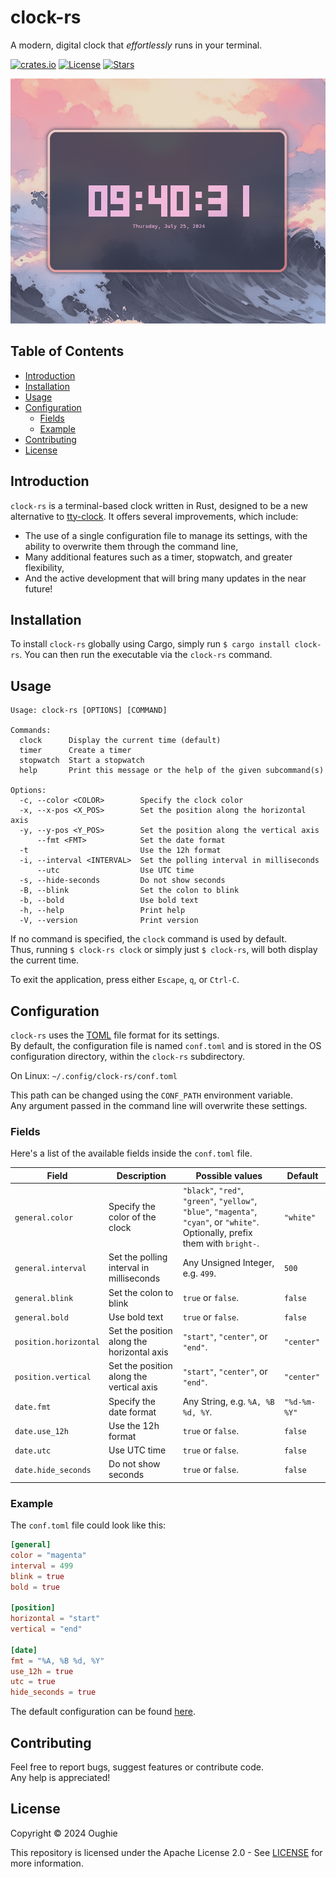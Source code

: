 # clock-rs

A modern, digital clock that _effortlessly_ runs in your terminal.

[![crates.io](https://img.shields.io/crates/v/clock-rs.svg)](https://crates.io/crates/clock-rs)
[![License](https://img.shields.io/github/license/Oughie/clock-rs)](LICENSE)
[![Stars](https://img.shields.io/github/stars/Oughie/clock-rs)](https://github.com/Oughie/clock-rs/stargazers)

![presentation](public/preview.png)

## Table of Contents

- [Introduction](#introduction)
- [Installation](#installation)
- [Usage](#usage)
- [Configuration](#configuration)
  - [Fields](#fields)
  - [Example](#example)
- [Contributing](#contributing)
- [License](#license)

## Introduction

`clock-rs` is a terminal-based clock written in Rust, designed to be a new alternative to [tty-clock](https://github.com/xorg62/tty-clock). It offers several improvements, which include:
- The use of a single configuration file to manage its settings, with the ability to overwrite them through the command line,
- Many additional features such as a timer, stopwatch, and greater flexibility,
- And the active development that will bring many updates in the near future!

## Installation

To install `clock-rs` globally using Cargo, simply run `$ cargo install clock-rs`.
You can then run the executable via the `clock-rs` command.

## Usage

```
Usage: clock-rs [OPTIONS] [COMMAND]

Commands:
  clock      Display the current time (default)
  timer      Create a timer
  stopwatch  Start a stopwatch
  help       Print this message or the help of the given subcommand(s)

Options:
  -c, --color <COLOR>        Specify the clock color
  -x, --x-pos <X_POS>        Set the position along the horizontal axis
  -y, --y-pos <Y_POS>        Set the position along the vertical axis
      --fmt <FMT>            Set the date format
  -t                         Use the 12h format
  -i, --interval <INTERVAL>  Set the polling interval in milliseconds
      --utc                  Use UTC time
  -s, --hide-seconds         Do not show seconds
  -B, --blink                Set the colon to blink
  -b, --bold                 Use bold text
  -h, --help                 Print help
  -V, --version              Print version
```

If no command is specified, the `clock` command is used by default.  
Thus, running `$ clock-rs clock` or simply just `$ clock-rs`, will both display the current time.

To exit the application, press either `Escape`, `q`, or `Ctrl-C`.

## Configuration

`clock-rs` uses the [TOML](https://toml.io/en/) file format for its settings.  
By default, the configuration file is named `conf.toml` and is stored in the OS configuration directory, within the `clock-rs` subdirectory.

On Linux: `~/.config/clock-rs/conf.toml`

This path can be changed using the `CONF_PATH` environment variable.  
Any argument passed in the command line will overwrite these settings.

### Fields

Here's a list of the available fields inside the `conf.toml` file.

| Field                     | Description                                | Possible values                                                                                                                   | Default      |
| ------------------------- | -------------------------------------------| ----------------------------------------------------------------------------------------------------------------------------------| ------------ |
| `general.color`           | Specify the color of the clock             | `"black"`, `"red"`, `"green"`, `"yellow"`, `"blue"`, `"magenta"`, `"cyan"`, or `"white"`. Optionally, prefix them with `bright-`. | `"white"`    |
| `general.interval`        | Set the polling interval in milliseconds   | Any Unsigned Integer, e.g. `499`.                                                                                                 | `500`        |
| `general.blink`           | Set the colon to blink                     | `true` or `false`.                                                                                                                | `false`      |
| `general.bold`            | Use bold text                              | `true` or `false`.                                                                                                                | `false`      |
| `position.horizontal`     | Set the position along the horizontal axis | `"start"`, `"center"`, or `"end"`.                                                                                                | `"center"`   |
| `position.vertical`       | Set the position along the vertical axis   | `"start"`, `"center"`, or `"end"`.                                                                                                | `"center"`   |
| `date.fmt`                | Specify the date format                    | Any String, e.g. `%A, %B %d, %Y`.                                                                                                 | `"%d-%m-%Y"` |
| `date.use_12h`            | Use the 12h format                         | `true` or `false`.                                                                                                                | `false`      |
| `date.utc`                | Use UTC time                               | `true` or `false`.                                                                                                                | `false`      |
| `date.hide_seconds`       | Do not show seconds                        | `true` or `false`.                                                                                                                | `false`      |

### Example

The `conf.toml` file could look like this:

```toml
[general]
color = "magenta"
interval = 499
blink = true
bold = true

[position]
horizontal = "start"
vertical = "end"

[date]
fmt = "%A, %B %d, %Y"
use_12h = true
utc = true
hide_seconds = true
```

The default configuration can be found [here](public/default.toml).

## Contributing

Feel free to report bugs, suggest features or contribute code.  
Any help is appreciated!

## License

Copyright © 2024 Oughie

This repository is licensed under the Apache License 2.0 - See [LICENSE](LICENSE) for more information.
